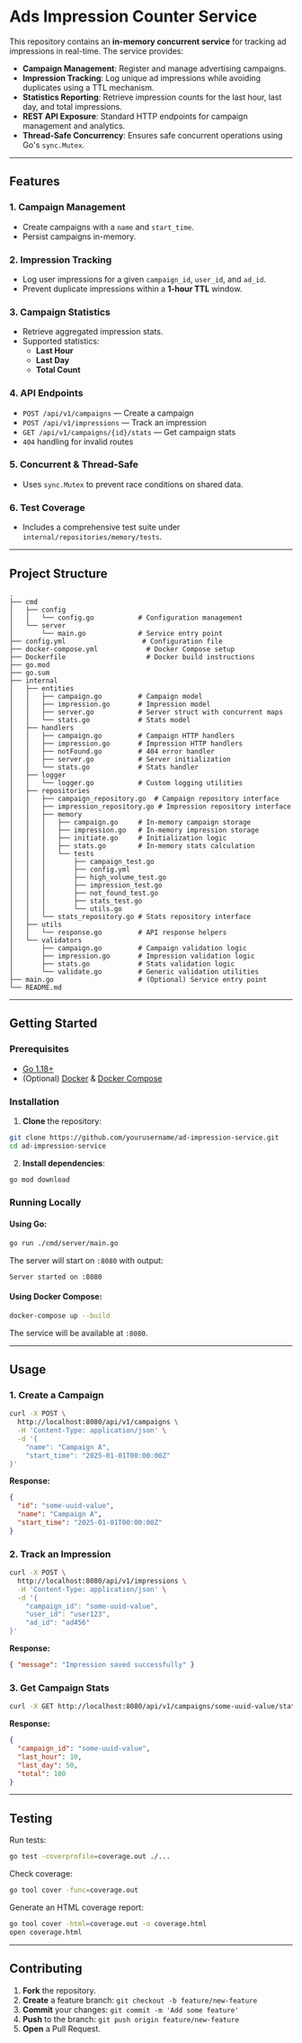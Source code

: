 # Ads Impression Counter Service

This repository contains an **in-memory concurrent service** for tracking ad impressions in real-time. The service provides:

- **Campaign Management**: Register and manage advertising campaigns.
- **Impression Tracking**: Log unique ad impressions while avoiding duplicates using a TTL mechanism.
- **Statistics Reporting**: Retrieve impression counts for the last hour, last day, and total impressions.
- **REST API Exposure**: Standard HTTP endpoints for campaign management and analytics.
- **Thread-Safe Concurrency**: Ensures safe concurrent operations using Go's `sync.Mutex`.

---

## Features

### **1. Campaign Management**

- Create campaigns with a `name` and `start_time`.
- Persist campaigns in-memory.

### **2. Impression Tracking**

- Log user impressions for a given `campaign_id`, `user_id`, and `ad_id`.
- Prevent duplicate impressions within a **1-hour TTL** window.

### **3. Campaign Statistics**

- Retrieve aggregated impression stats.
- Supported statistics:
   - **Last Hour**
   - **Last Day**
   - **Total Count**

### **4. API Endpoints**

- `POST /api/v1/campaigns` — Create a campaign
- `POST /api/v1/impressions` — Track an impression
- `GET /api/v1/campaigns/{id}/stats` — Get campaign stats
- `404` handling for invalid routes

### **5. Concurrent & Thread-Safe**

- Uses `sync.Mutex` to prevent race conditions on shared data.

### **6. Test Coverage**

- Includes a comprehensive test suite under `internal/repositories/memory/tests`.

---

## Project Structure

```
.
├── cmd
│   ├── config
│   │   └── config.go           # Configuration management
│   └── server
│       └── main.go             # Service entry point
├── config.yml                   # Configuration file
├── docker-compose.yml            # Docker Compose setup
├── Dockerfile                    # Docker build instructions
├── go.mod
├── go.sum
├── internal
│   ├── entities
│   │   ├── campaign.go         # Campaign model
│   │   ├── impression.go       # Impression model
│   │   ├── server.go           # Server struct with concurrent maps
│   │   └── stats.go            # Stats model
│   ├── handlers
│   │   ├── campaign.go         # Campaign HTTP handlers
│   │   ├── impression.go       # Impression HTTP handlers
│   │   ├── notFound.go         # 404 error handler
│   │   ├── server.go           # Server initialization
│   │   └── stats.go            # Stats handler
│   ├── logger
│   │   └── logger.go           # Custom logging utilities
│   ├── repositories
│   │   ├── campaign_repository.go  # Campaign repository interface
│   │   ├── impression_repository.go # Impression repository interface
│   │   ├── memory
│   │   │   ├── campaign.go     # In-memory campaign storage
│   │   │   ├── impression.go   # In-memory impression storage
│   │   │   ├── initiate.go     # Initialization logic
│   │   │   ├── stats.go        # In-memory stats calculation
│   │   │   └── tests
│   │   │       ├── campaign_test.go
│   │   │       ├── config.yml
│   │   │       ├── high_volume_test.go
│   │   │       ├── impression_test.go
│   │   │       ├── not_found_test.go
│   │   │       ├── stats_test.go
│   │   │       └── utils.go
│   │   └── stats_repository.go # Stats repository interface
│   ├── utils
│   │   └── response.go         # API response helpers
│   └── validators
│       ├── campaign.go         # Campaign validation logic
│       ├── impression.go       # Impression validation logic
│       ├── stats.go            # Stats validation logic
│       └── validate.go         # Generic validation utilities
├── main.go                     # (Optional) Service entry point
└── README.md
```

---

## Getting Started

### **Prerequisites**

- [Go 1.18+](https://golang.org/dl/)
- (Optional) [Docker](https://docs.docker.com/get-docker/) & [Docker Compose](https://docs.docker.com/compose/install/)

### **Installation**

1. **Clone** the repository:

```bash
git clone https://github.com/yourusername/ad-impression-service.git
cd ad-impression-service
```

2. **Install dependencies**:

```bash
go mod download
```

### **Running Locally**

#### **Using Go:**

```bash
go run ./cmd/server/main.go
```

The server will start on `:8080` with output:

```
Server started on :8080
```

#### **Using Docker Compose:**

```bash
docker-compose up --build
```

The service will be available at `:8080`.

---

## Usage

### **1. Create a Campaign**

```bash
curl -X POST \
  http://localhost:8080/api/v1/campaigns \
  -H 'Content-Type: application/json' \
  -d '{
    "name": "Campaign A",
    "start_time": "2025-01-01T00:00:00Z"
}'
```

**Response:**

```json
{
  "id": "some-uuid-value",
  "name": "Campaign A",
  "start_time": "2025-01-01T00:00:00Z"
}
```

### **2. Track an Impression**

```bash
curl -X POST \
  http://localhost:8080/api/v1/impressions \
  -H 'Content-Type: application/json' \
  -d '{
    "campaign_id": "some-uuid-value",
    "user_id": "user123",
    "ad_id": "ad456"
}'
```

**Response:**

```json
{ "message": "Impression saved successfully" }
```

### **3. Get Campaign Stats**

```bash
curl -X GET http://localhost:8080/api/v1/campaigns/some-uuid-value/stats
```

**Response:**

```json
{
  "campaign_id": "some-uuid-value",
  "last_hour": 10,
  "last_day": 50,
  "total": 100
}
```

---

## Testing

Run tests:

```bash
go test -coverprofile=coverage.out ./...
```

Check coverage:

```bash
go tool cover -func=coverage.out
```

Generate an HTML coverage report:

```bash
go tool cover -html=coverage.out -o coverage.html
open coverage.html
```

---

## Contributing

1. **Fork** the repository.
2. **Create** a feature branch: `git checkout -b feature/new-feature`
3. **Commit** your changes: `git commit -m 'Add some feature'`
4. **Push** to the branch: `git push origin feature/new-feature`
5. **Open** a Pull Request.
